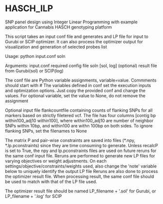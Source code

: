 # HASCH_ILP
SNP panel design using Integer Linear Programming with example application for Cannabis HASCH genotyping platform


This script takes an input conf file and generates and LP file for input to Gurubi or SCIP optimizer.
It can also process the optimizer output for visualization and generation of selected probes list

Usage:
python input.conf soln

Arguments:
input.conf 	 required config file
soln 	 [sol, log] (optional) result file from Gurubi(sol) or SCIP(log) 


The conf file are Python variable assignments, variable=value. Commments should start with #
The variables defined in conf set the execution inputs and optimization options.
Just copy the provided conf and change the values. 
For optional variable, set the value to None, do not remove the assignment

Optional input file flankcountfile containing counts of flanking SNPs for all markers based on strictly filetered vcf. The file has four columns [contig	bp	within100_adj10	within100], 
where within100_adj10 are number of neighbor SNPs within 10bp, and within100 are withn 100bp on both sides. To ignore flanking SNPs, set the filenames to None


The matrix P and pair-wise constraints are saved into files  (*.npy, *.lp.pconstraints) since they are time consuming to generate. Unless recalcP is set to True, the npy and lp.pconstraints files are used on future reruns for the same conf input file. 
Reruns are performed to generate new LP files for varying objectives or weight adjustments. On each settings/objective/constraints/weights used, also change the  'note' variable  below to uniquely identify the output LP file
Reruns are also done to process the optimizer result file. When processing result, the same conf file should be used to match with that of the LP file used.

The optimizer result file should be named  LP_filename + '.sol' for Gurubi, or LP_filename + '.log' for SCIP
